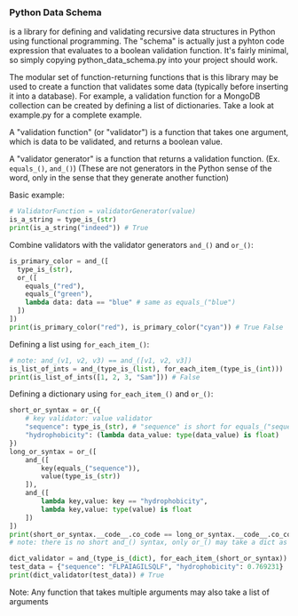 ### Python Data Schema
is a library for defining and validating recursive data structures in Python using functional programming. The "schema" is actually just a pyhton code expression that evaluates to a boolean validation function. It's fairly minimal, so simply copying python_data_schema.py into your project should work.

The modular set of function-returning functions that is this library may be used to create a function that validates some data (typically before inserting it into a database). For example, a validation function for a MongoDB collection can be created by defining a list of dictionaries. Take a look at example.py for a complete example.

A "validation function" (or "validator") is a function that takes one argument, which is data to be validated, and returns a boolean value.

A "validator generator" is a function that returns a validation function. (Ex. ```equals_()```, ```and_()```) (These are not generators in the Python sense of the word, only in the sense that they generate another function)

Basic example:
```python
# ValidatorFunction = validatorGenerator(value)
is_a_string = type_is_(str)
print(is_a_string("indeed")) # True
```

Combine validators with the validator generators ```and_()``` and ```or_()```:
```python
is_primary_color = and_([
  type_is_(str),
  or_([
    equals_("red"),
    equals_("green"),
    lambda data: data == "blue" # same as equals_("blue")
  ])
])
print(is_primary_color("red"), is_primary_color("cyan")) # True False
```

Defining a list using ```for_each_item_()```:
```python
# note: and_(v1, v2, v3) == and_([v1, v2, v3])
is_list_of_ints = and_(type_is_(list), for_each_item_(type_is_(int)))
print(is_list_of_ints([1, 2, 3, "Sam"])) # False
```

Defining a dictionary using ```for_each_item_()``` and ```or_()```:
```python
short_or_syntax = or_({
    # key validator: value validator
    "sequence": type_is_(str), # "sequence" is short for equals_("sequence")
    "hydrophobicity": (lambda data_value: type(data_value) is float)
})
long_or_syntax = or_([
    and_([
        key(equals_("sequence")),
        value(type_is_(str))
    ]),
    and_([
        lambda key,value: key == "hydrophobicity",
        lambda key,value: type(value) is float
    ])
])
print(short_or_syntax.__code__.co_code == long_or_syntax.__code__.co_code) # True
# note: there is no short and_() syntax, only or_() may take a dict as an arg

dict_validator = and_(type_is_(dict), for_each_item_(short_or_syntax))
test_data = {"sequence": "FLPAIAGILSQLF", "hydrophobicity": 0.769231}
print(dict_validator(test_data)) # True
```
Note: Any function that takes multiple arguments may also take a list of arguments
